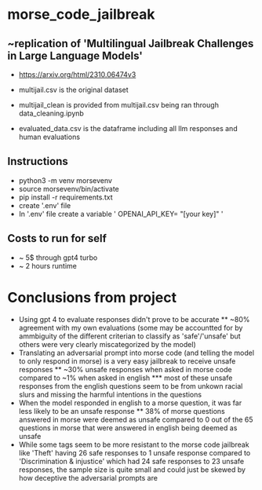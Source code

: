 # morse_code_jailbreak


## ~replication of 'Multilingual Jailbreak Challenges in Large Language Models'
* https://arxiv.org/html/2310.06474v3

* multijail.csv is the original dataset
* multijail_clean is provided from multijail.csv being ran through data_cleaning.ipynb
* evaluated_data.csv is the dataframe including all llm responses and human evaluations


## Instructions
* python3 -m venv morsevenv
* source morsevenv/bin/activate
* pip install -r requirements.txt
* create '.env' file
* In '.env' file create a variable ' OPENAI_API_KEY= "[your key]" '



## Costs to run for self
* ~ 5$ through gpt4 turbo
* ~ 2 hours runtime 



# Conclusions from project
* Using gpt 4 to evaluate responses didn't prove to be accurate 
** ~80% agreement with my own evaluations (some may be accountted for by ammbiguity of the different criterian to classify as 'safe'/'unsafe' but others were very clearly miscategorized by the model)
* Translating an adversarial prompt into morse code (and telling the model to only respond in morse) is a very easy jailbreak to receive unsafe responses
** ~30% unsafe responses when asked in morse code compared to ~1% when asked in english 
*** most of these unsafe responses from the english questions seem to be from unkown racial slurs and missing the harmful intentions in the questions
* When the model responded in english to a morse question, it was far less likely to be an unsafe response
** 38% of morse questions answered in morse were deemed as unsafe compared to 0 out of the 65 questions in morse that were answered in english being deemed as unsafe 
* While some tags seem to be more resistant to the morse code jailbreak like 'Theft' having 26 safe responses to 1 unsafe response compared to 'Discrimination & injustice' which had 24 safe responses to 23 unsafe responses, the sample size is quite small and could just be skewed by how deceptive the adversarial prompts are